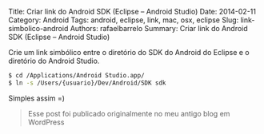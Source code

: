 Title: Criar link do Android SDK (Eclipse – Android Studio)
Date: 2014-02-11
Category: Android
Tags: android, eclipse, link, mac, osx, eclipse
Slug: link-simbolico-android
Authors: rafaelbarrelo
Summary: Criar link do Android SDK (Eclipse – Android Studio)

Crie um link simbólico entre o diretório do SDK do Android do Eclipse e o diretório do Android Studio.
```sh
$ cd /Applications/Android Studio.app/
$ ln -s /Users/{usuario}/Dev/Android/SDK sdk
```
Simples assim =)


> Esse post foi publicado originalmente no meu antigo blog em WordPress
